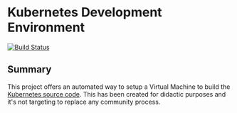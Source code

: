 # Kubernetes Development Environment
[![Build Status](https://travis-ci.org/electrocucaracha/kubernetes-dev.png)](https://travis-ci.org/electrocucaracha/kubernetes-dev)

## Summary

This project offers an automated way to setup a Virtual Machine to
build the [Kubernetes source code][1]. This has been created for
didactic purposes and it's not targeting to replace any community
process.

[1]: https://github.com/kubernetes/kubernetes
